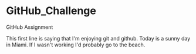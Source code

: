 # GitHub_Challenge
GitHub Assignment

This first line is saying that I'm enjoying git and github.
Today is a sunny day in Miami.
If I wasn't working I'd probably go to the beach.
